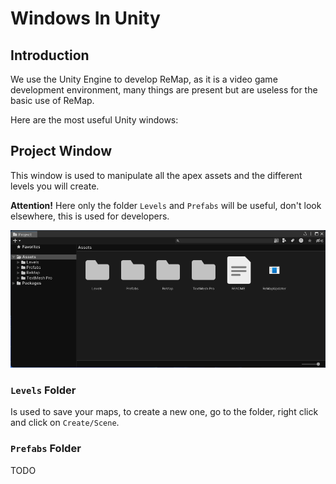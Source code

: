 
# Windows In Unity

## Introduction
We use the Unity Engine to develop ReMap, as it is a video game development environment, many things are present but are useless for the basic use of ReMap.

Here are the most useful Unity windows:

## Project Window

This window is used to manipulate all the apex assets and the different levels you will create.

**Attention!** Here only the folder `Levels` and `Prefabs` will be useful, don't look elsewhere, this is used for developers.

![Project window Image](/Resources/Documentation/unity-windows/project-window.png)

### `Levels` Folder
Is used to save your maps, to create a new one, go to the folder, right click and click on `Create/Scene`.

### `Prefabs` Folder
TODO